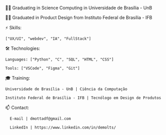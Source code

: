 👨‍🎓 Graduating in Science Computing in Universidade de Brasília - UnB

👨‍🎓 Graduated in Product Design from Instituto Federal de Brasília - IFB



  ⚡ Skills:
  
    ["UX/UI", "webdev", "IA", "FullStack"] 
  
  
  🛠️ Technologies: 
  
    Languages: ["Python", "C", "SQL", "HTML", "CSS"]
    
    Tools: ["VSCode", "Figma", "Git"]
  
  
  🎓 Training:
  
    Universidade de Brasília - UnB | Ciência da Computação
    
    Instituto Federal de Brasília - IFB | Tecnólogo em Design de Produtos
  
  📫 Contact: 
  
      E-mail | dmottadf@gmail.com
      
      LinkedIn | https://www.linkedin.com/in/demolts/
    
